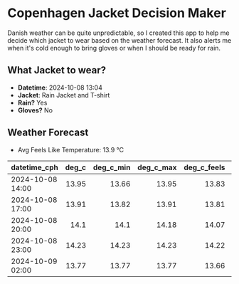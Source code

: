 
# Copenhagen Jacket Decision Maker

Danish weather can be quite unpredictable, so I created this app to help me decide which jacket to wear based on the weather forecast. 
It also alerts me when it's cold enough to bring gloves or when I should be ready for rain.

## What Jacket to wear?

- **Datetime**: 2024-10-08 13:04
- **Jacket**: Rain Jacket and T-shirt
- **Rain?** Yes
- **Gloves?** No

## Weather Forecast
- Avg Feels Like Temperature: 13.9 °C

| datetime_cph     |   deg_c |   deg_c_min |   deg_c_max |   deg_c_feels | weather   | wind   | rain   |
|:-----------------|--------:|------------:|------------:|--------------:|:----------|:-------|:-------|
| 2024-10-08 14:00 |   13.95 |       13.66 |       13.95 |         13.83 | Rain      | High   | Medium |
| 2024-10-08 17:00 |   13.91 |       13.82 |       13.91 |         13.81 | Rain      | Medium | Low    |
| 2024-10-08 20:00 |   14.1  |       14.1  |       14.18 |         14.07 | Rain      | Low    | Low    |
| 2024-10-08 23:00 |   14.23 |       14.23 |       14.23 |         14.22 | Rain      | Low    | Low    |
| 2024-10-09 02:00 |   13.77 |       13.77 |       13.77 |         13.66 | Clouds    | Low    | None   |
        